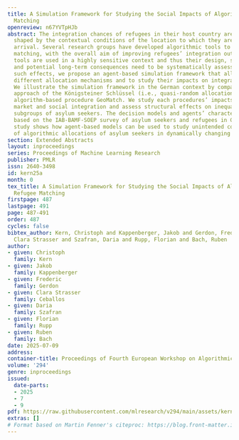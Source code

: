 ```yaml
---
title: A Simulation Framework for Studying the Social Impacts of Algorithm-Based Refugee
  Matching
openreview: n67YVTpHJb
abstract: The integration chances of refugees in their host country are critically
  shaped by the contextual conditions of the location to which they are assigned upon
  arrival. Several research groups have developed algorithmic tools to optimize refugee-location
  matching, with the overall aim of improving refugees’ integration outcomes. These
  tools are used in a highly sensitive context and thus their design, social impacts,
  and potential long-term consequences need to be systematically assessed. To investigate
  such effects, we propose an agent-based simulation framework that allows to simulate
  different allocation mechanisms and to study their impacts on integration outcomes.
  We illustrate the simulation framework in the German context by comparing the current
  approach of the Königsteiner Schlüssel (i.e., quasi-random allocation) with the
  algorithm-based procedure GeoMatch. We study each procedures’ impacts on both labor
  market and social integration and assess structural effects on inequalities between
  subgroups of asylum seekers. The decision models and agents’ characteristics are
  based on the IAB-BAMF-SOEP survey of asylum seekers and refugees in Germany. Our
  study shows how agent-based models can be used to study unintended consequences
  of algorithmic allocations of asylum seekers in dynamically changing social environments.
section: Extended Abstracts
layout: inproceedings
series: Proceedings of Machine Learning Research
publisher: PMLR
issn: 2640-3498
id: kern25a
month: 0
tex_title: A Simulation Framework for Studying the Social Impacts of Algorithm-Based
  Refugee Matching
firstpage: 487
lastpage: 491
page: 487-491
order: 487
cycles: false
bibtex_author: Kern, Christoph and Kappenberger, Jakob and Gerdon, Frederic and Ceballos,
  Clara Strasser and Szafran, Daria and Rupp, Florian and Bach, Ruben
author:
- given: Christoph
  family: Kern
- given: Jakob
  family: Kappenberger
- given: Frederic
  family: Gerdon
- given: Clara Strasser
  family: Ceballos
- given: Daria
  family: Szafran
- given: Florian
  family: Rupp
- given: Ruben
  family: Bach
date: 2025-07-09
address:
container-title: Proceedings of Fourth European Workshop on Algorithmic Fairness
volume: '294'
genre: inproceedings
issued:
  date-parts:
  - 2025
  - 7
  - 9
pdf: https://raw.githubusercontent.com/mlresearch/v294/main/assets/kern25a/kern25a.pdf
extras: []
# Format based on Martin Fenner's citeproc: https://blog.front-matter.io/posts/citeproc-yaml-for-bibliographies/
---
```

